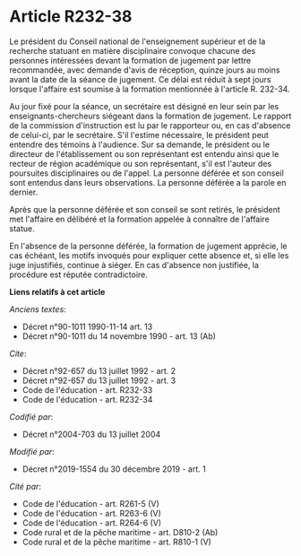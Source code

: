 # Article R232-38

Le président du Conseil national de l'enseignement supérieur et de la recherche statuant en matière disciplinaire convoque
chacune des personnes intéressées devant la formation de jugement par lettre recommandée, avec demande d'avis de réception,
quinze jours au moins avant la date de la séance de jugement. Ce délai est réduit à sept jours lorsque l'affaire est soumise
à la formation mentionnée à l'article R. 232-34.

Au jour fixé pour la séance, un secrétaire est désigné en leur sein par les enseignants-chercheurs siégeant dans la formation
de jugement. Le rapport de la commission d'instruction est lu par le rapporteur ou, en cas d'absence de celui-ci, par le
secrétaire. S'il l'estime nécessaire, le président peut entendre des témoins à l'audience. Sur sa demande, le président ou le
directeur de l'établissement ou son représentant est entendu ainsi que le recteur de région académique ou son représentant,
s'il est l'auteur des poursuites disciplinaires ou de l'appel. La personne déférée et son conseil sont entendus dans leurs
observations. La personne déférée a la parole en dernier.

Après que la personne déférée et son conseil se sont retirés, le président met l'affaire en délibéré et la formation appelée
à connaître de l'affaire statue.

En l'absence de la personne déférée, la formation de jugement apprécie, le cas échéant, les motifs invoqués pour expliquer
cette absence et, si elle les juge injustifiés, continue à siéger. En cas d'absence non justifiée, la procédure est réputée
contradictoire.

**Liens relatifs à cet article**

_Anciens textes_:

  - Décret n°90-1011 1990-11-14 art. 13
  - Décret n°90-1011 du 14 novembre 1990 - art. 13 (Ab)

_Cite_:

  - Décret n°92-657 du 13 juillet 1992 - art. 2
  - Décret n°92-657 du 13 juillet 1992 - art. 3
  - Code de l'éducation - art. R232-33
  - Code de l'éducation - art. R232-34

_Codifié par_:

  - Décret n°2004-703 du 13 juillet 2004

_Modifié par_:

  - Décret n°2019-1554 du 30 décembre 2019 - art. 1

_Cité par_:

  - Code de l'éducation - art. R261-5 (V)
  - Code de l'éducation - art. R263-6 (V)
  - Code de l'éducation - art. R264-6 (V)
  - Code rural et de la pêche maritime - art. D810-2 (Ab)
  - Code rural et de la pêche maritime - art. R810-1 (V)
